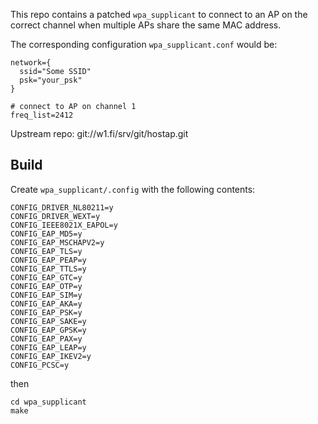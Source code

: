 This repo contains a patched `wpa_supplicant` to connect to an AP on the correct channel when multiple APs share the same MAC address.

The corresponding configuration `wpa_supplicant.conf` would be:

```
network={
  ssid="Some SSID"
  psk="your_psk"
}

# connect to AP on channel 1
freq_list=2412
```

Upstream repo: git://w1.fi/srv/git/hostap.git

## Build

Create `wpa_supplicant/.config` with the following contents:

```
CONFIG_DRIVER_NL80211=y
CONFIG_DRIVER_WEXT=y
CONFIG_IEEE8021X_EAPOL=y
CONFIG_EAP_MD5=y
CONFIG_EAP_MSCHAPV2=y
CONFIG_EAP_TLS=y
CONFIG_EAP_PEAP=y
CONFIG_EAP_TTLS=y
CONFIG_EAP_GTC=y
CONFIG_EAP_OTP=y
CONFIG_EAP_SIM=y
CONFIG_EAP_AKA=y
CONFIG_EAP_PSK=y
CONFIG_EAP_SAKE=y
CONFIG_EAP_GPSK=y
CONFIG_EAP_PAX=y
CONFIG_EAP_LEAP=y
CONFIG_EAP_IKEV2=y
CONFIG_PCSC=y
```

then

```
cd wpa_supplicant
make
```
